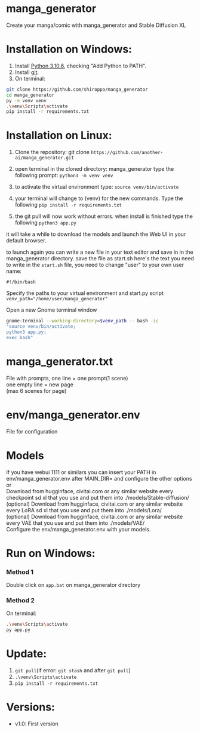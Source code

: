 # manga_generator
Create your manga/comic with manga_generator and Stable Diffusion XL

# Installation on Windows:
1. Install [Python 3.10.6](https://www.python.org/downloads/release/python-3106/), checking "Add Python to PATH".
2. Install [git](https://git-scm.com/download/win).
3. On terminal:
```bash
git clone https://github.com/shiroppo/manga_generator
cd manga_generator
py -m venv venv
.\venv\Scripts\activate
pip install -r requirements.txt
```
# Installation on Linux:

1. Clone the repository:
git clone ```https://github.com/another-ai/manga_generator.git```

2. open terminal in the cloned directory: manga_generator
type the following prompt:
```python3 -m venv venv```

3. to activate the virtual environment type:
```source venv/bin/activate```

4. your terminal will change to (venv) for the new commands. Type the following
```pip install -r requirements.txt```

5. the git pull will now work without errors. when install is finished type the following
```python3 app.py```

it will take a while to download the models and launch the Web UI in your default browser.

to launch again you can write a new file in your text editor and save in in the manga_generator directory. save the file as start.sh
here's the text you need to write in the ```start.sh``` file, you need to change "user" to your own user name:

```#!/bin/bash```

Specify the paths to your virtual environment and start.py script
```venv_path="/home/user/manga_generator"```

Open a new Gnome terminal window
```bash
gnome-terminal --working-directory=$venv_path -- bash -ic
"source venv/bin/activate;
python3 app.py;
exec bash"
```

# manga_generator.txt
File with prompts, one line = one prompt(1 scene)  
one empty line = new page  
(max 6 scenes for page)  

# env/manga_generator.env
File for configuration

# Models
If you have webui 1111 or similars you can insert your PATH in env/manga_generator.env after MAIN_DIR= and configure the other options  
or  
Download from hugginface, civitai.com or any similar website every checkpoint sd xl that you use and put them into ./models/Stable-diffusion/  
(optional) Download from hugginface, civitai.com or any similar website every LoRA sd xl that you use and put them into ./models/Lora/  
(optional) Download from hugginface, civitai.com or any similar website every VAE that you use and put them into ./models/VAE/  
Configure the env/manga_generator.env with your models.

# Run on Windows:
### Method 1
Double click on ```app.bat``` on manga_generator directory
### Method 2
On terminal:
```bash
.\venv\Scripts\activate
py app.py
```
# Update:
1. ```git pull```(if error: ```git stash``` and after ```git pull```)
2. ```.\venv\Scripts\activate```
3. ```pip install -r requirements.txt```

# Versions:
- v1.0: First version
